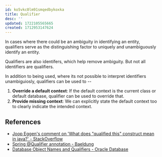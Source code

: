 ```yaml
---
id: ko5vkc0lm91smqedbykoxka
title: Qualifier
desc: ''
updated: 1722105565665
created: 1712953147624
---
```


In cases where there could be an ambiguity in identifying an entity, qualifiers serve as the distinguishing factor to uniquely and unambiguously identify an entity.

Qualifiers are also identifers, which help remove ambiguity. But not all identifiers are qualifiers.

In addition to being used, where its not possible to interpret identifiers unambiguiosly, qualifiers can be used to --

1. **Override a default context**: 
    If the default context is the current class or default database, qualifier can be used to override that.
2. **Provide missing context**:
    We can explicitly state the default context too to clearly indicate the intended context.

## References

- [Joop Eggen's comment on 'What does "qualified this" construct mean in java?' - StackOverflow](https://stackoverflow.com/questions/11276994/what-does-qualified-this-construct-mean-in-java#comment14829768_11276994)
- [Spring @Qualifier annotation - Baeldung](https://www.baeldung.com/spring-qualifier-annotation)
- [Database Object Names and Qualifiers - Oracle Database](https://docs.oracle.com/en/database/oracle/oracle-database/23/sqlrf/Database-Object-Names-and-Qualifiers.html#GUID-75337742-67FD-4EC0-985F-741C93D918DA)